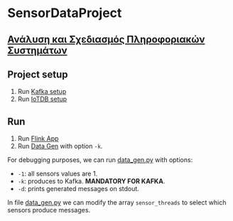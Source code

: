 # SensorDataProject
[Ανάλυση και Σχεδιασμός Πληροφοριακών Συστημάτων](https://www.ece.ntua.gr/gr/undergraduate/courses/3321)
---
## Project setup
1. Run [Kafka setup](kafka_producer/python/setup_kafka.py)
2. Run [IoTDB setup](kafka_consumer/iotdb_setup.py)

## Run
1. Run [Flink App](kafka_consumer/java/demo/src/main/java/com/example/App.java)
2. Run [Data Gen](kafka_producer/python/main.py) with option `-k`.

For debugging purposes, we can run [data_gen.py](kafka_producer/python/main.py) with options:
- `-1`: all sensors values are 1.
- `-k`: produces to Kafka. **MANDATORY FOR KAFKA**.
- `-d`: prints generated messages on stdout.

In file [data_gen.py](kafka_producer/python/data_gen.py#34) we can modify the array `sensor_threads` to select which sensors produce messages.
